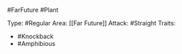 #FarFuture #Plant 

Type: #Regular 
Area: [[Far Future]]
Attack: #Straight
Traits:
- #Knockback
- #Amphibious